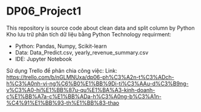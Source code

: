 # DP06_Project1
This repository is source code about clean data and split column by Python 
Kho lưu trữ phân tích dữ liệu bằng Python
Technology requirment:
- Python: Pandas, Numpy, Scikit-learn
- Data: Data_Predict.csv, yearly_revenue_summary.csv
- IDE: Jupyter Notebook

Sử dụng Trello để phân chia công việc: 
Link: https://trello.com/b/nGLMNUxa/dp06-ph%C3%A2n-t%C3%ADch-h%C3%A0nh-vi-ng%C6%B0%E1%BB%9Di-ti%C3%AAu-d%C3%B9ng-v%C3%A0-hi%E1%BB%87u-qu%E1%BA%A3-kinh-doanh-c%E1%BB%A7a-c%E1%BB%ADa-h%C3%A0ng-b%C3%A1n-%C4%91%E1%BB%93-th%E1%BB%83-thao 
